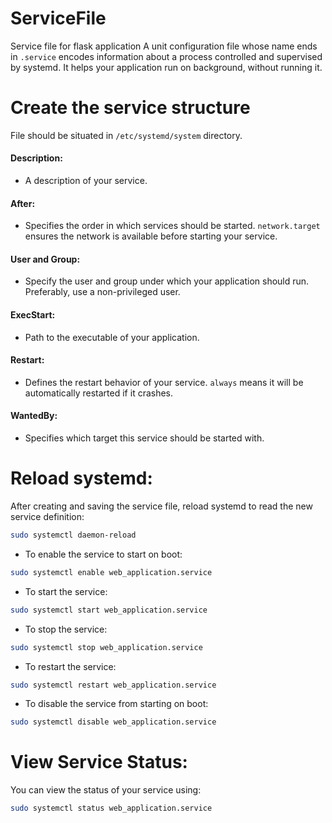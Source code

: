 # ServiceFile
Service file for flask application
A unit configuration file whose name ends in `.service` encodes information about a process controlled and supervised by systemd. It helps your application run on background, without running it.
# Create the service structure
File should be situated in `/etc/systemd/system` directory.
#### Description:
- A description of your service.
#### After:
- Specifies the order in which services should be started. `network.target` ensures the network is available before starting your service.
#### User and Group:
- Specify the user and group under which your application should run. Preferably, use a non-privileged user.
#### ExecStart:
- Path to the executable of your application.
#### Restart:
- Defines the restart behavior of your service. `always` means it will be automatically restarted if it crashes.
#### WantedBy:
- Specifies which target this service should be started with.
# Reload systemd:
After creating and saving the service file, reload systemd to read the new service definition:

```bash
sudo systemctl daemon-reload
```
- To enable the service to start on boot:
```bash
sudo systemctl enable web_application.service
```
- To start the service:
```bash
sudo systemctl start web_application.service
```
- To stop the service:
```bash
sudo systemctl stop web_application.service
```
- To restart the service:
```bash
sudo systemctl restart web_application.service
```
- To disable the service from starting on boot:
```bash
sudo systemctl disable web_application.service
```

# View Service Status:

You can view the status of your service using:

```bash
sudo systemctl status web_application.service
```
